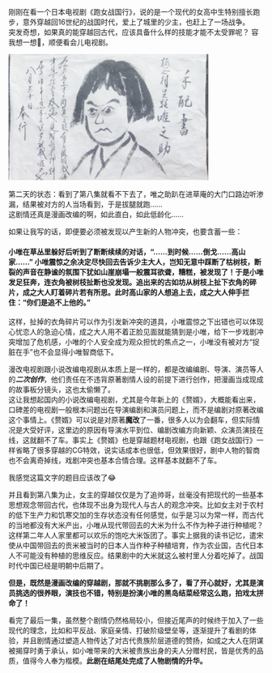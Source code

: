 刚刚在看一个日本电视剧《跑女战国行》，说的是一个现代的女高中生特别擅长跑步，意外穿越回16世纪的战国时代，爱上了城里的少主，也赶上了一场战争。  
突发奇想，如果真的能穿越回古代，应该具备什么样的技能才能不太受罪呢？
容我想一想🤔️，顺便看会儿电视剧。  

<!--
![image](<截屏2021-03-18 23.36.33.png>)  
-->  


<img src="截屏2021-03-18 23.36.33.png" height="249px" width="395px" />

第二天的状态：看到了第八集就看不下去了，唯之助趴在进草庵的大门口路边听渗漏，结果被对方的人当场看到，于是拔腿就跑……  
这剧情还真是漫画改编的啊，如此直白，如此低龄化……  

如果让我写的话，即便要必须被发现以产生新的人物冲突，也要含蓄一些：  
#### 小唯在草丛里躲好后听到了断断续续的对话，“……到时候……倒戈……高山家……” 小唯震惊之余决定尽快回去告诉少主大人，岂知无意中踩断了枯树枝，断裂的声音在静谧的氛围下犹如山崖崩塌一般震耳欲聋，糟糕，被发现了！于是小唯发足狂奔，连衣角被树枝扯断也没发现。追出来的古如坊从树枝上扯下衣角的碎片，成之大人盯着碎片若有所思。此时高山家的人想追上去，成之大人伸手拦住：“你们是追不上他的。”

这样，扯掉的衣角碎片可以作为引发新冲突的道具，小唯震惊之下出错也可以体现心忧恋人的急迫心情，成之大人用不着正脸见面就能猜到是小唯，给下一步戏剧冲突增加了危机感，小唯的个人安全成为观众担忧的焦点之一，小唯没有被对方“捉脏在手”也不会显得小唯智商低下。

漫改电视剧跟小说改编电视剧从本质上是一样的，都是改编编剧、导演、演员等人的***二次创作***，他们责任在不违背原著剧情人设的前提下进行创作，把漫画当成现成的故事板分镜头，这也太偷懒了。  
这让我想起国内的小说改编电视剧，尤其是今年新上的《赘婿》，大概能看出来，口碑差的电视剧一般根本问题出在导演编剧和演员问题上，而不是编剧对原著改编这个事情上。《赘婿》可以说是对原著**魔改**了一番，很多人以为会翻车，但实际情况是大受好评，这里边的原因有导演水平到位、编剧改编方向新颖、众演员演技在线，这就翻不了车。事实上《赘婿》也是穿越题材电视剧，也跟《跑女战国行》一样省略了很多穿越的CG特效，说实话成本也很低，但效果很好，剧中人物的智商也不会离奇掉线，戏剧冲突也基本合情合理。这样基本就翻不了车。

我感觉这篇文字的题目应该改了😂

并且看到第八集为止，女主的穿越仅仅是为了追帅哥，丝毫没有把现代的一些基本思想观念带回古代，也体现不出身为现代人与古人的观念冲突。比如女主对于农村的低下生产力和饥寒交加的生存状态没有任何感觉，似乎是习以为常一样，而古代的当地都没有大米产出，小唯从现代带回去的大米为什么不作为种子进行种植呢？这样第二年人人家里都可以欢乐的饱吃大米饭团了。事实上据我的读书记忆，遣宋使从中国带回去的贡米被当时的日本人当作种子种植培育，作为农业国，古代日本人不可能没有种植的思维反应。结果剧中的大米就这么被村里人分着吃掉了。战国时代中国已经是明朝中后期了。  

**但是，既然是漫画改编的穿越剧，那就不挑剔那么多了，看了开心就好，尤其是演员挑选的很养眼，演技也不错，特别是扮演小唯的黑岛结菜经常这么跑，拍戏太拼命了！**  

看完了最后一集，虽然整个剧情仍然格局较小，但接近尾声的时候终于加入了一些现代的理念，比如和平反战、家庭亲情、打破阶级壁垒等，逐渐提升了看剧的体验，并且剧情通过塑造人物传达了对古代贵族阶层道德的赞扬，如成之大人在阴谋被揭穿时勇于承认，如小唯带来的大米被贵族出身的夫人分赠村民，皆是优秀的品质，值得今人奉为楷模。**此剧在结尾处完成了人物剧情的升华。**
